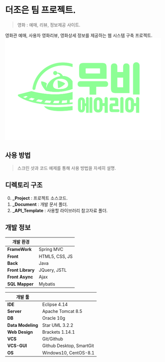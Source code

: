 ﻿# 더조은 팀 프로젝트.
>영화 : 예매, 리뷰, 정보제공 사이트.

영화관 예매, 사용자 영화리뷰, 영화상세 정보를 제공하는 웹 시스템 구축 프로젝트.
![](MAIN_IMAGE.png)
## 사용 방법
>스크린 샷과 코드 예제를 통해 사용 방법을 자세히 설명.

## 디렉토리 구조
0. **_Project** : 프로젝트 소스코드.
1. **_Document** : 개발 문서 폴더.
2. **_API_Template** : 사용할 라이브러리 참고자료 폴더.

## 개발 정보
개발 환경 ||
-|-
**FrameWork** | Spring MVC
**Front** | HTML5, CSS, JS
**Back** | Java
**Front Library** | JQuery, JSTL
**Front Async** | Ajax
**SQL Mapper** | Mybatis

개발 툴 ||
-|-
**IDE**  | Eclipse 4.14
**Server** | Apache Tomcat 8.5
**DB** | Oracle 10g
**Data Modeling** | Star UML 3.2.2
**Web Design** | Brackets 1.14.1
**VCS** | Git/Github
**VCS-GUI** | Github Desktop, SmartGit
**OS** | Windows10, CentOS-8.1
